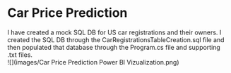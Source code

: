 # Car Price Prediction
I have created a mock SQL DB for US car registrations and their owners. I created the SQL DB through the CarRegistrationsTableCreation.sql file and then populated that database through the Program.cs file and supporting .txt files.</br>
![](images/Car Price Prediction Power BI Vizualization.png)



